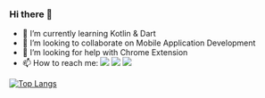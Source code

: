 ### Hi there 👋
- 🌱 I’m currently learning Kotlin & Dart
- 👯 I’m looking to collaborate on Mobile Application Development 
- 🤔 I’m looking for help with Chrome Extension
- 📫 How to reach me: 
[<img src="https://img.shields.io/badge/linkedin-%230077B5.svg?&style=for-the-badge&logo=linkedin&logoColor=white">](https://www.linkedin.com/in/leroymchl/)
[<img src="https://img.shields.io/badge/gmail-D14836?&style=for-the-badge&logo=gmail&logoColor=white">](mailto:lrymchl@gmail.com?Subject=Referred%20from%20GitHub)
[<img src="https://img.shields.io/badge/instagram-%23E4405F.svg?&style=for-the-badge&logo=instagram&logoColor=white">](https://www.instagram.com/leroymchl/)

[![Top Langs](https://github-readme-stats.vercel.app/api/top-langs/?username=leroymichael&langs_count=8&theme=dark&hide=JavaScript)](https://github.com/leroymichael/github-readme-stats)

<!--
**LeroyMichael/leroymichael** is a ✨ _special_ ✨ repository because its `README.md` (this file) appears on your GitHub profile.
